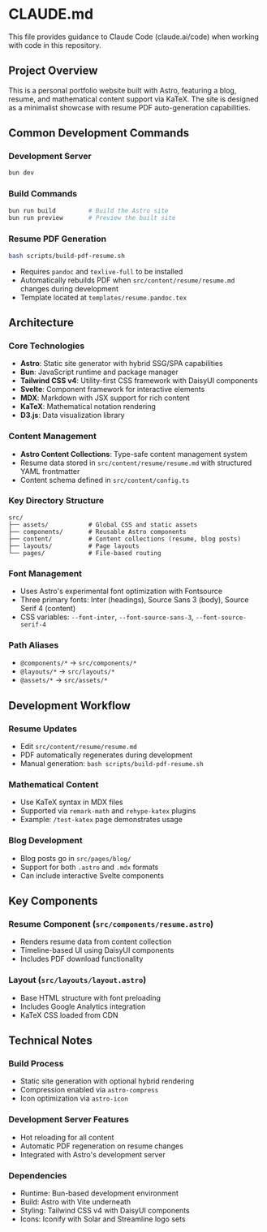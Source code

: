 # CLAUDE.md

This file provides guidance to Claude Code (claude.ai/code) when working with code in this repository.

## Project Overview

This is a personal portfolio website built with Astro, featuring a blog, resume, and mathematical content support via KaTeX. The site is designed as a minimalist showcase with resume PDF auto-generation capabilities.

## Common Development Commands

### Development Server
```bash
bun dev
```

### Build Commands
```bash
bun run build         # Build the Astro site
bun run preview       # Preview the built site
```

### Resume PDF Generation
```bash
bash scripts/build-pdf-resume.sh
```
- Requires `pandoc` and `texlive-full` to be installed
- Automatically rebuilds PDF when `src/content/resume/resume.md` changes during development
- Template located at `templates/resume.pandoc.tex`

## Architecture

### Core Technologies
- **Astro**: Static site generator with hybrid SSG/SPA capabilities
- **Bun**: JavaScript runtime and package manager
- **Tailwind CSS v4**: Utility-first CSS framework with DaisyUI components
- **Svelte**: Component framework for interactive elements
- **MDX**: Markdown with JSX support for rich content
- **KaTeX**: Mathematical notation rendering
- **D3.js**: Data visualization library

### Content Management
- **Astro Content Collections**: Type-safe content management system
- Resume data stored in `src/content/resume/resume.md` with structured YAML frontmatter
- Content schema defined in `src/content/config.ts`

### Key Directory Structure
```
src/
├── assets/           # Global CSS and static assets
├── components/       # Reusable Astro components
├── content/          # Content collections (resume, blog posts)
├── layouts/          # Page layouts
└── pages/            # File-based routing
```

### Font Management
- Uses Astro's experimental font optimization with Fontsource
- Three primary fonts: Inter (headings), Source Sans 3 (body), Source Serif 4 (content)
- CSS variables: `--font-inter`, `--font-source-sans-3`, `--font-source-serif-4`

### Path Aliases
- `@components/*` → `src/components/*`
- `@layouts/*` → `src/layouts/*`
- `@assets/*` → `src/assets/*`

## Development Workflow

### Resume Updates
- Edit `src/content/resume/resume.md`
- PDF automatically regenerates during development
- Manual generation: `bash scripts/build-pdf-resume.sh`

### Mathematical Content
- Use KaTeX syntax in MDX files
- Supported via `remark-math` and `rehype-katex` plugins
- Example: `/test-katex` page demonstrates usage

### Blog Development
- Blog posts go in `src/pages/blog/`
- Support for both `.astro` and `.mdx` formats
- Can include interactive Svelte components

## Key Components

### Resume Component (`src/components/resume.astro`)
- Renders resume data from content collection
- Timeline-based UI using DaisyUI components
- Includes PDF download functionality

### Layout (`src/layouts/layout.astro`)
- Base HTML structure with font preloading
- Includes Google Analytics integration
- KaTeX CSS loaded from CDN

## Technical Notes

### Build Process
- Static site generation with optional hybrid rendering
- Compression enabled via `astro-compress`
- Icon optimization via `astro-icon`

### Development Server Features
- Hot reloading for all content
- Automatic PDF regeneration on resume changes
- Integrated with Astro's development server

### Dependencies
- Runtime: Bun-based development environment
- Build: Astro with Vite underneath
- Styling: Tailwind CSS v4 with DaisyUI components
- Icons: Iconify with Solar and Streamline logo sets